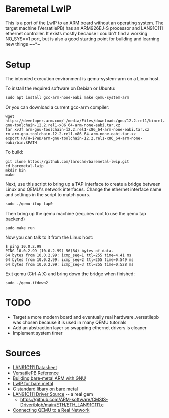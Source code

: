 # Baremetal LwIP
This is a port of the LwIP to an ARM board without an operating system. The target machine (VersatilePB) has an ARM926EJ-S processor and LAN91C111 ethernet controller. It exists mostly because I couldn't find a working NO_SYS==1 port, but is also a good starting point for building and learning new things ~~*~

# Setup
The intended execution environment is qemu-system-arm on a Linux host.

To install the required software on Debian or Ubuntu:
```
sudo apt install gcc-arm-none-eabi make qemu-system-arm
```
Or you can download a current gcc-arm compiler:
```
wget https://developer.arm.com/-/media/Files/downloads/gnu/12.2.rel1/binrel/arm-gnu-toolchain-12.2.rel1-x86_64-arm-none-eabi.tar.xz
tar xvJf arm-gnu-toolchain-12.2.rel1-x86_64-arm-none-eabi.tar.xz
rm arm-gnu-toolchain-12.2.rel1-x86_64-arm-none-eabi.tar.xz
export PATH=$PWD/arm-gnu-toolchain-12.2.rel1-x86_64-arm-none-eabi/bin:$PATH
```

To build:
```
git clone https://github.com/laroche/baremetal-lwip.git
cd baremetal-lwip
mkdir bin
make
```
Next, use this script to bring up a TAP interface to create a bridge between Linux and QEMU's network interfaces. Change the ethernet interface name and settings in the script to match yours.
```
sudo ./qemu-ifup tap0
```
Then bring up the qemu machine (requires root to use the qemu tap backend)
```
sudo make run
```
Now you can talk to it from the Linux host:
```console
$ ping 10.0.2.99
PING 10.0.2.99 (10.0.2.99) 56(84) bytes of data.
64 bytes from 10.0.2.99: icmp_seq=1 ttl=255 time=4.41 ms
64 bytes from 10.0.2.99: icmp_seq=2 ttl=255 time=0.549 ms
64 bytes from 10.0.2.99: icmp_seq=3 ttl=255 time=0.528 ms
```
Exit qemu (Ctrl-A X) and bring down the bridge when finished:
```
sudo ./qemu-ifdown2
```

# TODO
* Target a more modern board and eventually real hardware..versatilepb was chosen because it is used in many QEMU tutorials
* Add an abstraction layer so swapping ethernet drivers is cleaner
* Implement system timer

# Sources
* [LAN91C111 Datasheet](http://ww1.microchip.com/downloads/en/DeviceDoc/00002276A.pdf) 
* [VersatilePB Reference](https://static.docs.arm.com/dui0225/d/DUI0225D_versatile_application_baseboard_arm926ej_s_ug.pdf)
* [Building bare-metal ARM with GNU](https://www.mikrocontroller.net/attachment/66084/Building_bare-metal_ARM_with_GNU.pdf)
* [LwIP for bare metal](http://lwip.wikia.com/wiki/Porting_For_Bare_Metal)
* [C standard libary on bare metal](https://balau82.wordpress.com/2010/12/16/using-newlib-in-arm-bare-metal-programs/)
* [LAN91C111 Driver Source](http://www.jk1mly.org/electoronics/nios/) -- a real gem
   * <https://github.com/ARM-software/CMSIS-Driver/blob/main/ETH/ETH_LAN91C111.c>
* [Connecting QEMU to a Real Network](https://emreboy.wordpress.com/2012/12/24/connecting-qemu-to-a-real-network/)

